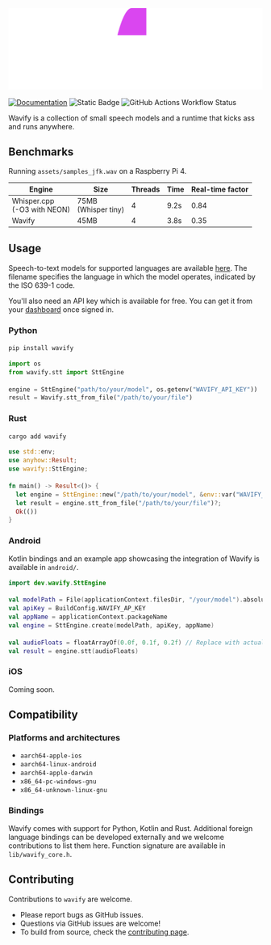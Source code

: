 ![The logo of Wavify.](assets/wavify-white-pink-word.svg?raw=true "Wavify logo")

[![Documentation](https://img.shields.io/badge/documentation-grey)](https://www.wavify.dev/docs)
![Static Badge](https://img.shields.io/badge/platforms-Linux%20%7C%20Android%20%7C%20macOS%20%7C%20iOS%20%7C%20Windows-green)
![GitHub Actions Workflow Status](https://img.shields.io/github/actions/workflow/status/wavify-labs/wavify-sdks/release.yaml)

Wavify is a collection of small speech models and a runtime that kicks ass and runs anywhere.


## Benchmarks

Running `assets/samples_jfk.wav` on a Raspberry Pi 4.

|Engine   |Size   |Threads   |Time   |Real-time factor   |
|---|---|---|---|---|
| Whisper.cpp <br> (-O3 with NEON)   | 75MB <br> (Whisper tiny)  | 4  | 9.2s  | 0.84  |
| Wavify  | 45MB  | 4  | 3.8s  | 0.35  |

## Usage

Speech-to-text models for supported languages are available [here](https://github.com/wavify-labs/wavify-sdks/tree/main/models). The filename specifies the language in which 
the model operates, indicated by the ISO 639-1 code.

You'll also need an API key which is available for free. You can get it from your [dashboard](https://www.wavify.dev/signin/password_signin) once signed in.

### Python

```bash
pip install wavify
```

```python
import os
from wavify.stt import SttEngine

engine = SttEngine("path/to/your/model", os.getenv("WAVIFY_API_KEY"))
result = Wavify.stt_from_file("/path/to/your/file")
```

### Rust

```bash
cargo add wavify
```

```rust
use std::env;
use anyhow::Result;
use wavify::SttEngine;

fn main() -> Result<()> {
  let engine = SttEngine::new("/path/to/your/model", &env::var("WAVIFY_API_KEY")?)?;
  let result = engine.stt_from_file("/path/to/your/file")?;
  Ok(())
}
```

### Android

Kotlin bindings and an example app showcasing the integration of Wavify is available in `android/`.

```kotlin
import dev.wavify.SttEngine

val modelPath = File(applicationContext.filesDir, "/your/model").absolutePath
val apiKey = BuildConfig.WAVIFY_AP_KEY
val appName = applicationContext.packageName
val engine = SttEngine.create(modelPath, apiKey, appName) 

val audioFloats = floatArrayOf(0.0f, 0.1f, 0.2f) // Replace with actual audio data
val result = engine.stt(audioFloats)
```

### iOS

Coming soon.

## Compatibility

### Platforms and architectures

- `aarch64-apple-ios`
- `aarch64-linux-android`
- `aarch64-apple-darwin`
- `x86_64-pc-windows-gnu`
- `x86_64-unknown-linux-gnu`

### Bindings

Wavify comes with support for Python, Kotlin and Rust.
Additional foreign language bindings can be developed externally and we welcome contributions to list them here. 
Function signature are available in `lib/wavify_core.h`.

## Contributing

Contributions to `wavify` are welcome. 

- Please report bugs as GitHub issues.
- Questions via GitHub issues are welcome!
- To build from source, check the [contributing page](https://github.com/wavify-labs/wavify-sdks/blob/main/CONTRIBUTING.md).
